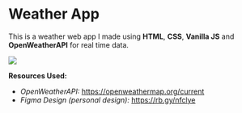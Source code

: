 # Weather App
This is a weather web app I made using **HTML**, **CSS**, **Vanilla JS** and **OpenWeatherAPI** for real time data.

<a href="https://lh3.googleusercontent.com/j9yGnuUszLwXrF11xQeZZp8cBrWsFzPZh6cVqC8pnYHzKIDwYwH2VTL-iXHEbKZj9dkGutAuqXEf3r9SQxoUVqZTam-YO1vxIeacIG5B1UHjahHql0R-fYTk-WocprtdOyCzxUfq=w2400?source=screenshot.guru" style="display: flex;">
  <img src="https://lh3.googleusercontent.com/j9yGnuUszLwXrF11xQeZZp8cBrWsFzPZh6cVqC8pnYHzKIDwYwH2VTL-iXHEbKZj9dkGutAuqXEf3r9SQxoUVqZTam-YO1vxIeacIG5B1UHjahHql0R-fYTk-WocprtdOyCzxUfq=w600-h315-p-k" />
</a>

**Resources Used:**
<br>
- *OpenWeatherAPI:* https://openweathermap.org/current
- *Figma Design (personal design):* https://rb.gy/nfclye
